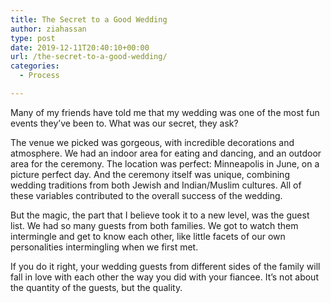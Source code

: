 ```yaml
---
title: The Secret to a Good Wedding
author: ziahassan
type: post
date: 2019-12-11T20:40:10+00:00
url: /the-secret-to-a-good-wedding/
categories:
  - Process

---
```

Many of my friends have told me that my wedding was one of the most fun events they’ve been to. What was our secret, they ask?

The venue we picked was gorgeous, with incredible decorations and atmosphere. We had an indoor area for eating and dancing, and an outdoor area for the ceremony. The location was perfect: Minneapolis in June, on a picture perfect day. And the ceremony itself was unique, combining wedding traditions from both Jewish and Indian/Muslim cultures. All of these variables contributed to the overall success of the wedding. 

But the magic, the part that I believe took it to a new level, was the guest list. We had so many guests from both families. We got to watch them intermingle and get to know each other, like little facets of our own personalities intermingling when we first met. 

If you do it right, your wedding guests from different sides of the family will fall in love with each other the way you did with your fiancee. It’s not about the quantity of the guests, but the quality.
